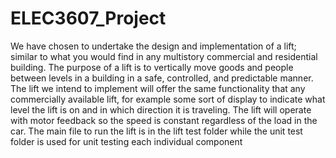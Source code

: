 # ELEC3607_Project
We have chosen to undertake the design and implementation of a lift; similar to what you would find in any multistory commercial and residential building. The purpose of a lift is to vertically move goods and people between levels in a building in a safe, controlled, and predictable manner. The lift we intend to implement will offer the same functionality that any commercially available lift, for example some sort of display to indicate what level the lift is on and in which direction it is traveling. The lift will operate with motor feedback so the speed is constant regardless of the load in the car.
The main file to run the lift is in the lift test folder while the unit test folder is used for unit testing each individual component
